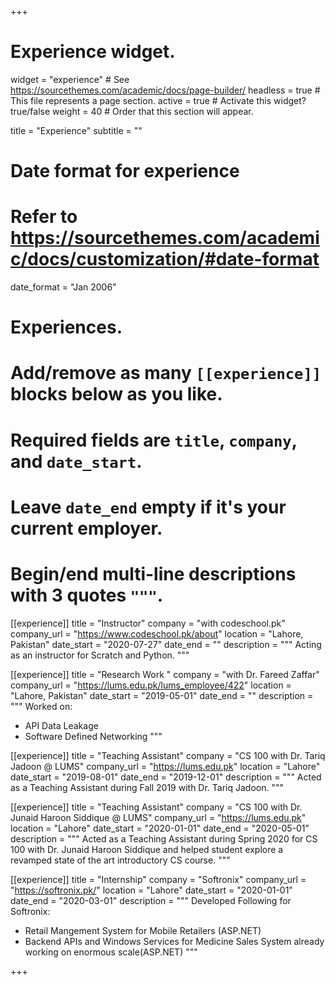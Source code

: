 +++
# Experience widget.
widget = "experience"  # See https://sourcethemes.com/academic/docs/page-builder/
headless = true  # This file represents a page section.
active = true  # Activate this widget? true/false
weight = 40  # Order that this section will appear.

title = "Experience"
subtitle = ""

# Date format for experience
#   Refer to https://sourcethemes.com/academic/docs/customization/#date-format
date_format = "Jan 2006"

# Experiences.
#   Add/remove as many `[[experience]]` blocks below as you like.
#   Required fields are `title`, `company`, and `date_start`.
#   Leave `date_end` empty if it's your current employer.
#   Begin/end multi-line descriptions with 3 quotes `"""`.
[[experience]]
  title = "Instructor"
  company = "with codeschool.pk"
  company_url = "https://www.codeschool.pk/about"
  location = "Lahore, Pakistan"
  date_start = "2020-07-27"
  date_end = ""
  description = """
  Acting as an instructor for Scratch and Python.
  """

[[experience]]
  title = "Research Work "
  company = "with Dr. Fareed Zaffar"
  company_url = "https://lums.edu.pk/lums_employee/422"
  location = "Lahore, Pakistan"
  date_start = "2019-05-01"
  date_end = ""
  description = """
  Worked on:
  * API Data Leakage
  * Software Defined Networking
  """

[[experience]]
  title = "Teaching Assistant"
  company = "CS 100 with Dr. Tariq Jadoon @ LUMS"
  company_url = "https://lums.edu.pk"
  location = "Lahore"
  date_start = "2019-08-01"
  date_end = "2019-12-01"
  description = """
  Acted as a Teaching Assistant during Fall 2019 with Dr. Tariq Jadoon.
  """

[[experience]]
  title = "Teaching Assistant"
  company = "CS 100 with Dr. Junaid Haroon Siddique @ LUMS"
  company_url = "https://lums.edu.pk"
  location = "Lahore"
  date_start = "2020-01-01"
  date_end = "2020-05-01"
  description = """
  Acted as a Teaching Assistant during Spring 2020 for CS 100 with Dr. Junaid Haroon Siddique and helped student explore a revamped state of the art introductory CS course.
  """


[[experience]]
  title = "Internship"
  company = "Softronix"
  company_url = "https://softronix.pk/"
  location = "Lahore"
  date_start = "2020-01-01"
  date_end = "2020-03-01"
  description = """
  Developed Following for Softronix:
  * Retail Mangement System for Mobile Retailers (ASP.NET)
  * Backend APIs and Windows Services for Medicine Sales System already working on enormous scale(ASP.NET)
  """

+++
